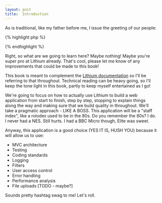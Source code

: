 ```yaml
---
layout: post
title:  Introduction
---
```


As is traditional, like my father before me, I issue the greeting of our people:

{% highlight php %}
<?php
echo "Hello world!";
?>
{% endhighlight %}

Right, so what are we going to learn here? Maybe nothing! Maybe you're super pro at Lithium already. That's cool, please let me know of any improvements that could be made to this book!

This book is meant to complement the [Lithium documentation](http://lithify.me/docs/manual/) so I'll be referring to that throughout. Technical reading can be heavy going, so I'll keep the tone light in this book, partly to keep myself entertained as I go!

We're going to focus on how to actually use Lithium to build a web application from start to finish, step by step, stopping to explain things along the way and making sure that we build quality in throughout. We'll take a pragmatic approach - LIKE A BOSS. This application will be a "staff index", like a rolodex used to be in the 80s. Do you remember the 80s? I do. I never had a NES. Still hurts. I had a BBC Micro though, Elite was sweet.

Anyway, this application is a good choice (YES IT IS, HUSH YOU) because it will allow us to use:

* MVC architecture
* Testing
* Coding standards
* Logging
* Filters
* User access control
* Error handling
* Performance analysis
* File uploads [TODO - maybe?]

Sounds pretty hashtag swag to me! Let's roll.
